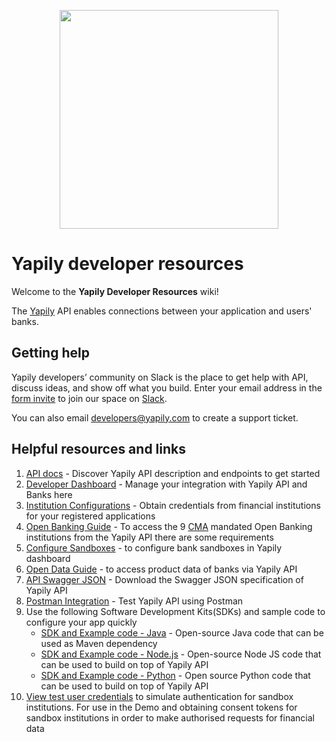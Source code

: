 <p align="center">
<img src="http://static.yapily.com/images/yapily/yapily_logo_bg_white.png" href='https://www.yapily.com/' width="350px"/>
</p>

# Yapily developer resources

Welcome to the **Yapily Developer Resources** wiki! 

The [Yapily](https://yapily.com) API enables connections between your application and users' banks.

## Getting help

Yapily developers’ community on Slack is the place to get help with API, discuss ideas, and show off what you build. Enter your email address in the [form invite](https://docs.google.com/forms/d/e/1FAIpQLSe6Xalk1MPm-Cus0g5Q6PzkK45DFQHGyPrTc2r5rqyxic8Dow/viewform) to join our space on [Slack](https://yapily.slack.com).

You can also email developers@yapily.com to create a support ticket.

## Helpful resources and links
1. [API docs](https://docs.yapily.com/) - Discover Yapily API description and endpoints to get started
2. [Developer Dashboard](https://dashboard.yapily.com/) - Manage your integration with Yapily API and Banks here
3. [Institution Configurations](https://github.com/yapily/developer-resources/wiki/Institution-Configurations) - Obtain credentials from financial institutions for your registered applications
4. [Open Banking Guide](https://github.com/yapily/developer-resources/wiki/Open-Banking-Guide) - To access the 9 [CMA](https://www.gov.uk/cma) mandated Open Banking institutions from the Yapily API there are some requirements
5. [Configure Sandboxes](https://github.com/yapily/developer-resources/wiki/Configuring-Sandboxes-for-Yapily-API) - to configure bank sandboxes in Yapily dashboard
6. [Open Data Guide](https://github.com/yapily/developer-resources/wiki/Open-Data) - to access product data of banks via Yapily API
4. [API Swagger JSON](https://api.yapily.com/docs/swagger.json) - Download the Swagger JSON specification of Yapily API
5. [Postman Integration](https://github.com/yapily/developer-resources/wiki/Postman-Integration) - Test Yapily API using Postman
6. Use the following Software Development Kits(SDKs) and sample code to configure your app quickly 
   * [SDK and Example code - Java](https://github.com/yapily/yapily-sdk-java/) - Open-source Java code that can be used as Maven dependency
   * [SDK and Example code - Node.js](https://github.com/yapily/yapily-sdk-nodejs) - Open-source Node JS code that can be used to build on top of Yapily API
   * [SDK and Example code - Python](https://github.com/yapily/yapily-sdk-python) - Open source Python code that can be used to build on top of Yapily API
7. [View test user credentials](https://github.com/yapily/developer-resources/wiki/Sandbox-Test-Users) to simulate authentication for sandbox institutions. For use in the Demo and obtaining consent tokens for sandbox institutions  in order to make authorised requests for financial data
